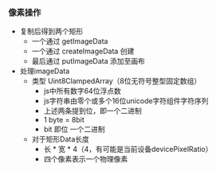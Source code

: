 ### 像素操作
+ 复制后得到两个矩形
    + 一个通过 getImageData
    + 一个通过 createImageData 创建
    + 最后通过 putImageData 添加至画布
+ 处理imageData
    + 类型 Uint8ClampedArray（8位无符号整型固定数组）
        + js中所有数字64位浮点数
        + js字符串由零个或多个16位unicode字符组件字符序列
        + 上述两条提到位，即一个二进制
        + 1 byte = 8bit
        + bit 即位 一个二进制
    + 对于矩形Data长度
        + 长 * 宽 * 4（4，有可能是当前设备devicePixelRatio）
        + 四个像素表示一个物理像素
